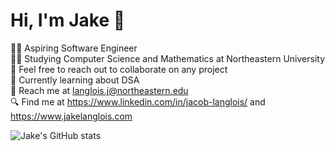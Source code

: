 # Hi, I'm Jake 👋


👨‍💻 Aspiring Software Engineer <br/>
👨‍🎓 Studying Computer Science and Mathematics at Northeastern University <br/>
🤝 Feel free to reach out to collaborate on any project <br/>
💭 Currently learning about DSA <br/>
📮 Reach me at langlois.j@northeastern.edu <br/>
🔍 Find me at https://www.linkedin.com/in/jacob-langlois/ and https://www.jakelanglois.com


![Jake's GitHub stats](https://github-readme-stats.vercel.app/api?username=23langloisj&show_icons=true&theme=transparent)



